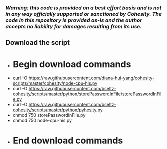 ### ***Warning: this code is provided on a best effort basis and is not in any way officially supported or sanctioned by Cohesity. The code in this repository is provided as-is and the author accepts no liability for damages resulting from its use.***

## Download the script
- # Begin download commands
- curl -O https://raw.githubusercontent.com/diana-hui-yang/cohesity-scripts/master/cohesity/node-cpu-his.py
- curl -O https://raw.githubusercontent.com/bseltz-cohesity/scripts/master/python/storePasswordInFile/storePasswordInFile.py
- curl -O https://raw.githubusercontent.com/bseltz-cohesity/scripts/master/python/pyhesity.py
- chmod 750 storePasswordInFile.py
- chmod 750 node-cpu-his.py
- # End download commands
